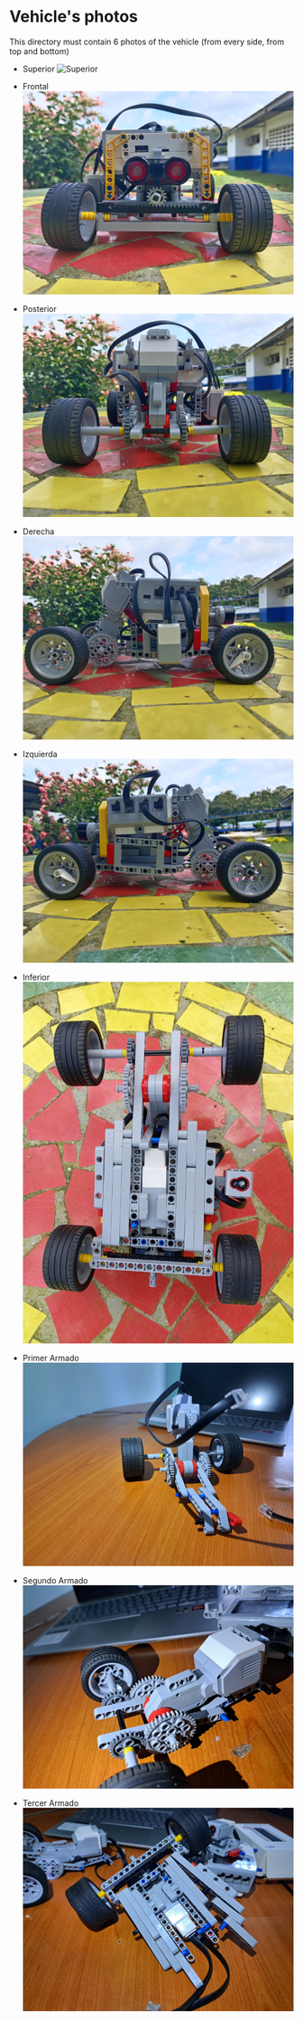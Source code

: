 Vehicle's photos
====

This directory must contain 6 photos of the vehicle (from every side, from top and bottom)

- Superior
![Superior](https://github.com/ROBOTICAIPTC/New_Line/blob/main/v-photos/Superiorpng)

- Frontal
![Frontal](https://github.com/ROBOTICAIPTC/New_Line/blob/main/v-photos/Frontal.jpg)

- Posterior
![Posterior](https://github.com/ROBOTICAIPTC/New_Line/blob/main/v-photos/Posterior.jpg)

- Derecha
![Derecha](https://github.com/ROBOTICAIPTC/New_Line/blob/main/v-photos/Derecha.jpg)

- Izquierda
![Izquierda](https://github.com/ROBOTICAIPTC/New_Line/blob/main/v-photos/Izquierda.jpg)

- Inferior
![Inferior](https://github.com/ROBOTICAIPTC/New_Line/blob/main/v-photos/Inferior.jpg)

- Primer Armado
![Primer-Armado](https://github.com/ROBOTICAIPTC/New_Line/blob/main/v-photos/Primer-Armado.jpg)

- Segundo Armado
![Segundo-Armado](https://github.com/ROBOTICAIPTC/New_Line/blob/main/v-photos/Segundo-Armado.jpg)

- Tercer Armado
![Tercer-Armado](https://github.com/ROBOTICAIPTC/New_Line/blob/main/v-photos/Tercer-Armado.jpg)